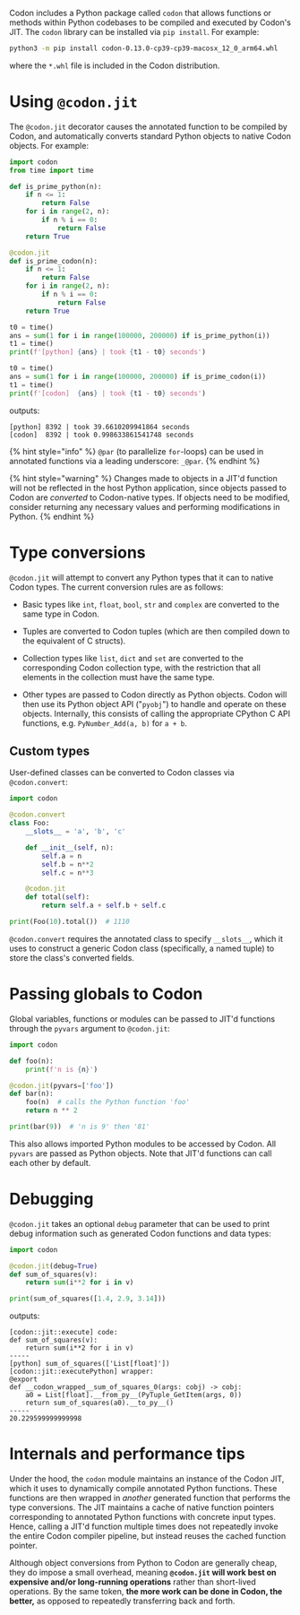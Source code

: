 Codon includes a Python package called `codon` that allows
functions or methods within Python codebases to be compiled and
executed by Codon's JIT. The `codon` library can be installed
via `pip install`. For example:

```bash
python3 -m pip install codon-0.13.0-cp39-cp39-macosx_12_0_arm64.whl
```

where the `*.whl` file is included in the Codon distribution.

# Using `@codon.jit`

The `@codon.jit` decorator causes the annotated function to be
compiled by Codon, and automatically converts standard Python
objects to native Codon objects. For example:

```python
import codon
from time import time

def is_prime_python(n):
    if n <= 1:
        return False
    for i in range(2, n):
        if n % i == 0:
            return False
    return True

@codon.jit
def is_prime_codon(n):
    if n <= 1:
        return False
    for i in range(2, n):
        if n % i == 0:
            return False
    return True

t0 = time()
ans = sum(1 for i in range(100000, 200000) if is_prime_python(i))
t1 = time()
print(f'[python] {ans} | took {t1 - t0} seconds')

t0 = time()
ans = sum(1 for i in range(100000, 200000) if is_prime_codon(i))
t1 = time()
print(f'[codon]  {ans} | took {t1 - t0} seconds')
```

outputs:

```
[python] 8392 | took 39.6610209941864 seconds
[codon]  8392 | took 0.998633861541748 seconds
```

{% hint style="info" %}
`@par` (to parallelize `for`-loops) can be used in annotated functions
via a leading underscore: `_@par`.
{% endhint %}

{% hint style="warning" %}
Changes made to objects in a JIT'd function will not be reflected
in the host Python application, since objects passed to Codon are
*converted* to Codon-native types. If objects need to be modified,
consider returning any necessary values and performing modifications
in Python.
{% endhint %}

# Type conversions

`@codon.jit` will attempt to convert any Python types that it can
to native Codon types. The current conversion rules are as follows:

- Basic types like `int`, `float`, `bool`, `str` and `complex` are
  converted to the same type in Codon.

- Tuples are converted to Codon tuples (which are then compiled
  down to the equivalent of C structs).

- Collection types like `list`, `dict` and `set` are converted to
  the corresponding Codon collection type, with the restriction
  that all elements in the collection must have the same type.

- Other types are passed to Codon directly as Python objects.
  Codon will then use its Python object API ("`pyobj`") to handle
  and operate on these objects. Internally, this consists of calling
  the appropriate CPython C API functions, e.g. `PyNumber_Add(a, b)`
  for `a + b`.

## Custom types

User-defined classes can be converted to Codon classes via `@codon.convert`:

```python
import codon

@codon.convert
class Foo:
    __slots__ = 'a', 'b', 'c'

    def __init__(self, n):
        self.a = n
        self.b = n**2
        self.c = n**3

    @codon.jit
    def total(self):
        return self.a + self.b + self.c

print(Foo(10).total())  # 1110
```

`@codon.convert` requires the annotated class to specify `__slots__`, which
it uses to construct a generic Codon class (specifically, a named tuple) to
store the class's converted fields.

# Passing globals to Codon

Global variables, functions or modules can be passed to JIT'd functions through
the `pyvars` argument to `@codon.jit`:

``` python
import codon

def foo(n):
    print(f'n is {n}')

@codon.jit(pyvars=['foo'])
def bar(n):
    foo(n)  # calls the Python function 'foo'
    return n ** 2

print(bar(9))  # 'n is 9' then '81'
```

This also allows imported Python modules to be accessed by Codon. All `pyvars`
are passed as Python objects. Note that JIT'd functions can call each other
by default.

# Debugging

`@codon.jit` takes an optional `debug` parameter that can be used to print debug
information such as generated Codon functions and data types:

``` python
import codon

@codon.jit(debug=True)
def sum_of_squares(v):
    return sum(i**2 for i in v)

print(sum_of_squares([1.4, 2.9, 3.14]))
```

outputs:

```
[codon::jit::execute] code:
def sum_of_squares(v):
    return sum(i**2 for i in v)
-----
[python] sum_of_squares(['List[float]'])
[codon::jit::executePython] wrapper:
@export
def __codon_wrapped__sum_of_squares_0(args: cobj) -> cobj:
    a0 = List[float].__from_py__(PyTuple_GetItem(args, 0))
    return sum_of_squares(a0).__to_py__()
-----
20.229599999999998
```

# Internals and performance tips

Under the hood, the `codon` module maintains an instance of the Codon JIT,
which it uses to dynamically compile annotated Python functions. These functions
are then wrapped in *another* generated function that performs the type conversions.
The JIT maintains a cache of native function pointers corresponding to annotated
Python functions with concrete input types. Hence, calling a JIT'd function
multiple times does not repeatedly invoke the entire Codon compiler pipeline,
but instead reuses the cached function pointer.

Although object conversions from Python to Codon are generally cheap, they do
impose a small overhead, meaning **`@codon.jit` will work best on expensive and/or
long-running operations** rather than short-lived operations. By the same token,
**the more work can be done in Codon, the better,** as opposed to repeatedly
transferring back and forth.

